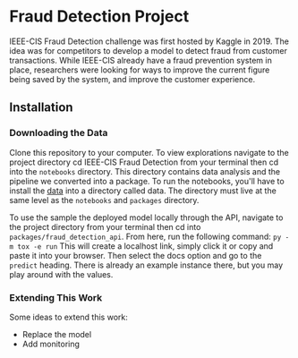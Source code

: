 # Fraud Detection Project
IEEE-CIS Fraud Detection challenge was first hosted by Kaggle in 2019. The idea was for competitors to develop a model 
to detect fraud from customer transactions. While IEEE-CIS already have a fraud prevention system in place, researchers
were looking for ways to improve the current figure being saved by the system, and improve the customer experience.

## Installation
### Downloading the Data
Clone this repository to your computer. 
To view explorations navigate to the project directory cd IEEE-CIS Fraud Detection from 
your terminal then cd into the `notebooks` directory. This directory contains data analysis
and the pipeline we converted into a package. To run the notebooks, you'll have
to install the [data](https://www.kaggle.com/c/ieee-fraud-detection/data) into a directory
called data. The directory must live at the same level as the `notebooks` and `packages`
directory. 

To use the sample the deployed model locally through the API, navigate to the project 
directory from your terminal then cd into `packages/fraud_detection_api`. From here, 
run the following command: 
`py -m tox -e run`
This will create a localhost link, simply click it or copy and paste it into your 
browser. Then select the docs option and go to the `predict` heading. There is already
an example instance there, but you may play around with the values.

### Extending This Work
Some ideas to extend this work:
- Replace the model 
- Add monitoring 

